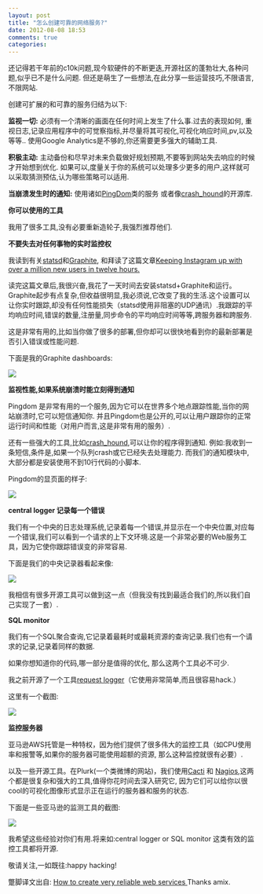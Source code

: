 ```yaml
---
layout: post
title: "怎么创建可靠的网络服务?"
date: 2012-08-08 18:53
comments: true
categories: 
---
```


还记得若干年前的c10k问题,现今软硬件的不断更迭,开源社区的蓬勃壮大,各种问题,似乎已不是什么问题.
但还是萌生了一些想法,在此分享一些运营技巧,不限语言, 不限网站.

创建可扩展的和可靠的服务归结为以下:

**监视一切:**
    必须有一个清晰的画面在任何时间上发生了什么事.过去的表现如何,
    重视日志,记录应用程序中的可觉察指标,并尽量将其可视化,可视化响应时间,pv,以及等等..
    使用Google Analytics是不够的,你还需要更多强大的辅助工具.

**积极主动:**
    主动备份和尽早对未来负载做好规划预期,不要等到网站失去响应的时候才开始想到优化.
    如果可以,度量关于你的系统可以处理多少更多的用户,这样就可以采取猜测预估,认为哪些策略可以适用.

**当崩溃发生时的通知:**
    使用诸如<a href="http://pingdom.com/">PingDom</a>类的服务
    或者像<a href="http://github.com/amix/crash_hound">crash_hound</a>的开源库.


**你可以使用的工具**

我用了很多工具,没有必要重新造轮子,我强烈推荐他们.

**不要失去对任何事物的实时监控权**

我读到有关<a href="https://github.com/etsy/statsd/">statsd</a>和<a href="http://graphite.wikidot.com/">Graphite</a>, 和拜读了这篇文章<a href="http://instagram-engineering.tumblr.com/post/20541814340/keeping-instagram-up-with-over-a-million-new-users-in">Keeping Instagram up with over a million new users in twelve hours. </a>

读完这篇文章后,我很兴奋,我花了一天时间去安装statsd+Graphite和运行。Graphite起步有点复杂,但收益很明显,我必须说,它改变了我的生活.这个设置可以让你实时跟踪,却没有任何性能损失（statsd使用非阻塞的UDP通讯）.我跟踪的平均响应时间,错误的数量,注册量,同步命令的平均响应时间等等,跨服务器和跨服务.

这是非常有用的,比如当你做了很多的部署,但你却可以很快地看到你的最新部署是否引入错误或性能问题.

下面是我的Graphite dashboards:

<img src="http://amix.dk/uploads/statsd.png"></img>


**监视性能,如果系统崩溃时能立刻得到通知**

Pingdom 是非常有用的一个服务,因为它可以在世界多个地点跟踪性能,当你的网站崩溃时,它可以短信通知你. 并且Pingdom也是公开的,可以让用户跟踪你的正常运行时间和性能（对用户而言,这是非常有用的服务）.

还有一些强大的工具,比如<a href="http://github.com/amix/crash_hound">crash_hound</a>,可以让你的程序得到通知. 例如:我收到一条短信,条件是,如果一个队列crash或它已经失去处理能力. 而我们的通知模块中,大部分都是安装使用不到10行代码的小脚本.

Pingdom的显页面的样子:

<img src="http://amix.dk/uploads/pingdom.png"></img>


**central logger 记录每一个错误**

我们有一个中央的日志处理系统,记录着每一个错误,并显示在一个中央位置,对应每一个错误,我们可以看到一个请求的上下文环境.这是一个非常必要的Web服务工具，因为它使你跟踪错误变的非常容易.

下面是我们的中央记录器看起来像:

<img src="http://amix.dk/uploads/central_logger.png"></img>


我相信有很多开源工具可以做到这一点（但我没有找到最适合我们的,所以我们自己实现了一套）.

**SQL monitor**

我们有一个SQL聚合查询,它记录着最耗时或最耗资源的查询记录.我们也有一个请求的记录,记录着同样的数据.

如果你想知道你的代码,哪一部分是值得的优化, 那么这两个工具必不可少.

我之前开源了一个工具<a href="http://amix.dk/blog/viewEntry/19359">request logger</a>（它使用非常简单,而且很容易hack.）

这里有一个截图:

<img src="http://amix.dk/uploads/request_logger.jpg"></img>


**监控服务器**

亚马逊AWS托管是一种特权，因为他们提供了很多伟大的监控工具（如CPU使用率和报警等,如果你的服务器可能使用超额的资源, 那么这种监控就很有必要）.

以及一些开源工具。在Plurk(一个类微博的网站)，我们使用<a href="http://www.cacti.net/">Cacti</a> 和 <a href="http://www.nagios.org/">Nagios</a>,这两个都是很复杂和强大的工具,值得你花时间去深入研究它, 因为它们可以给你以很cool的可视化图像形式显示正在运行的服务器和服务的状态.

下面是一些亚马逊的监测工具的截图:

<img src="http://amix.dk/uploads/ec2.png"></img>

我希望这些经验对你们有用.将来如:central logger or SQL monitor 这类有效的监控工具都将开源.

敬请关注,一如既往:happy hacking!



蹩脚译文出自: <a href="http://amix.dk/blog/post/19709#How-to-create-very-reliable-web-services">How to create very reliable web services </a>   Thanks amix.
